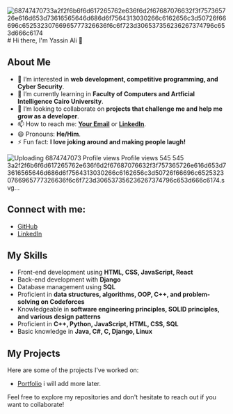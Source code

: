 ![68747470733a2f2f6b6f6d617265762e636f6d2f67687076632f3f757365726e616d653d73616565646d686d6f7564313030266c6162656c3d50726f66696c65253230766965777326636f6c6f723d306537356236267374796c653d666c6174](https://github.com/YassenAli/YassenAli/assets/144853147/de5fe31f-08fc-41fd-973c-3d9bf41deab7)# Hi there, I'm Yassin Ali 👋

## About Me
- 👀 I’m interested in **web development, competitive programming, and Cyber Security**.
- 🌱 I’m currently learning in **Faculty of Computers and Artficial Intelligence Cairo University**.
- 💞️ I’m looking to collaborate on **projects that challenge me and help me grow as a developer**.
- 📫 How to reach me: **[Your Email](mailto:yassinalilearning77076@gmail.com)** or **[LinkedIn](linkedin.com/in/yassin-ali-10497a252)**.
- 😄 Pronouns: **He/Him**.
- ⚡ Fun fact: **I love joking around and making people laugh!**

![Uploading 6874747073<svg xmlns="http://www.w3.org/2000/svg" width="110.2" height="20">
    <linearGradient id="b" x2="0" y2="100%">
        <stop offset="0" stop-color="#bbb" stop-opacity=".1"/>
        <stop offset="1" stop-opacity=".1"/>
    </linearGradient>
    <mask id="a">
        <rect width="110.2" height="20" rx="3" fill="#fff"/>
    </mask>
    <g mask="url(#a)">
        <rect width="79.2" height="20" fill="#555"/>
        <rect x="79.2" width="31" height="20" fill="#0e75b6"/>
        <rect width="110.2" height="20" fill="url(#b)"/>
    </g>
    <g fill="#fff" text-anchor="middle" font-family="DejaVu Sans,Verdana,Geneva,sans-serif" font-size="11">
        <text x="40.6" y="15" fill="#010101" fill-opacity=".3">Profile views</text>
        <text x="40.6" y="14">Profile views</text>
        <text x="93.7" y="15" fill="#010101" fill-opacity=".3">545</text>
        <text x="93.7" y="14">545</text>
    </g>
</svg>
3a2f2f6b6f6d617265762e636f6d2f67687076632f3f757365726e616d653d73616565646d686d6f7564313030266c6162656c3d50726f66696c65253230766965777326636f6c6f723d306537356236267374796c653d666c6174.svg…]()


## Connect with me:
- [GitHub](https://github.com/YassenAli)
- [LinkedIn](linkedin.com/in/yassin-ali-10497a252)

## My Skills
- Front-end development using **HTML, CSS, JavaScript, React**
- Back-end development with **Django**
- Database management using **SQL**
- Proficient in **data structures, algorithms, OOP, C++, and problem-solving on Codeforces**
- Knowledgeable in **software engineering principles, SOLID principles, and various design patterns**
- Proficient in **C++, Python, JavaScript, HTML, CSS, SQL**
- Basic knowledge in **Java, C#, C, Django, Linux**
  
## My Projects
Here are some of the projects I've worked on:
- [Portfolio](link_to_calculator_project)
i will add more later.

Feel free to explore my repositories and don't hesitate to reach out if you want to collaborate!

<!---
YassenAli/YassenAli is a ✨ special ✨ repository because its `README.md` (this file) appears on your GitHub profile.
You can click the Preview link to take a look at your changes.
--->
